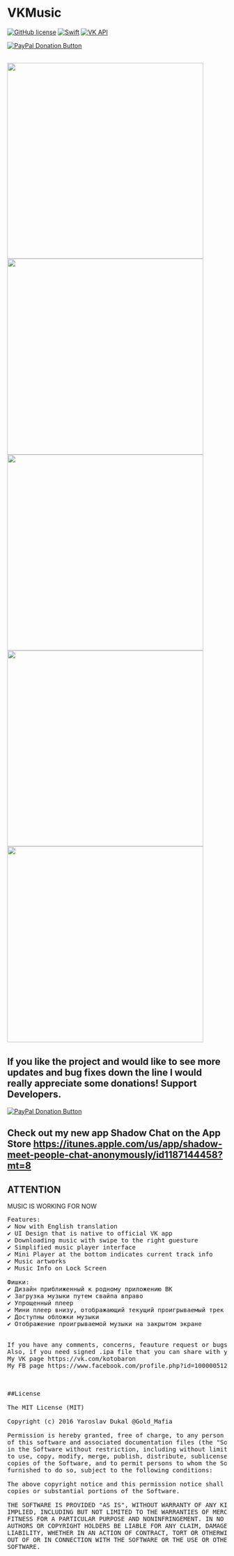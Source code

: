 # VKMusic
[![GitHub license](https://img.shields.io/badge/license-MIT-lightgrey.svg)](https://raw.githubusercontent.com/WE-St0r/SwiftyVK/master/LICENSE)
[![Swift](https://img.shields.io/badge/Swift-3.0.1-orange.svg?style=flat)](https://developer.apple.com/swift/)
[![VK API](https://img.shields.io/badge/VK_API-5.53-blue.svg?style=flat)](https://vk.com/dev/versions)

<span class="badge-paypal"><a href="https://www.paypal.com/cgi-bin/webscr?cmd=_s-xclick&hosted_button_id=JAGFP3M6BG7LN" title="Donate to this project using PayPal"><img src="https://img.shields.io/badge/paypal-donate-yellow.svg" alt="PayPal Donation Button" /></a></span>

<br>
<img height="450" src="https://github.com/yarodevuci/VKMusic/blob/master/animated.gif?raw=true" />
<img height="450" src="https://github.com/yarodevuci/VKMusic/blob/master/Splash.png?raw=true" />
<img height="450" src="https://github.com/yarodevuci/VKMusic/blob/master/DropDownMenu.PNG?raw=true" />
<img height="450" src="https://github.com/yarodevuci/VKMusic/blob/master/AudioPlayer.png?raw=true" />
<img height="450" src="https://github.com/yarodevuci/VKMusic/blob/master/AudioList.PNG?raw=true" />
<img height="450" ![animated](animated.gif "animated") />
<br>



## If you like the project and would like to see more updates and bug fixes down the line I would really appreciate some donations! Support Developers. 
<span class="badge-paypal"><a href="https://www.paypal.com/cgi-bin/webscr?cmd=_s-xclick&hosted_button_id=JAGFP3M6BG7LN" title="Donate to this project using PayPal"><img src="https://img.shields.io/badge/paypal-donate-yellow.svg" alt="PayPal Donation Button" /></a></span>

## Check out my new app Shadow Chat on the App Store https://itunes.apple.com/us/app/shadow-meet-people-chat-anonymously/id1187144458?mt=8

## ATTENTION
MUSIC IS WORKING FOR NOW


<pre>
Features: 
✔ Now with English translation 
✔ UI Design that is native to official VK app
✔ Downloading music with swipe to the right guesture
✔ Simplified music player interface
✔ Mini Player at the bottom indicates current track info
✔ Music artworks
✔ Music Info on Lock Screen
 
Фишки:
✔ Дизайн приближенный к родному приложению ВК 
✔ Загрузка музыки путем свайпа вправо
✔ Упрощенный плеер
✔ Мини плеер внизу, отображающий текущий проигрываемый трек
✔ Доступны обложки музыки
✔ Отображение проигрываемой музыки на закрытом экране


If you have any comments, concerns, feauture request or bugs that needs to be fixed let me know.
Also, if you need signed .ipa file that you can share with you friends let me know
My VK page https://vk.com/kotobaron
My FB page https://www.facebook.com/profile.php?id=100000512514710



##License

The MIT License (MIT)

Copyright (c) 2016 Yaroslav Dukal @Gold_Mafia

Permission is hereby granted, free of charge, to any person obtaining a copy
of this software and associated documentation files (the "Software"), to deal
in the Software without restriction, including without limitation the rights
to use, copy, modify, merge, publish, distribute, sublicense, and/or sell
copies of the Software, and to permit persons to whom the Software is
furnished to do so, subject to the following conditions:

The above copyright notice and this permission notice shall be included in all
copies or substantial portions of the Software.

THE SOFTWARE IS PROVIDED "AS IS", WITHOUT WARRANTY OF ANY KIND, EXPRESS OR
IMPLIED, INCLUDING BUT NOT LIMITED TO THE WARRANTIES OF MERCHANTABILITY,
FITNESS FOR A PARTICULAR PURPOSE AND NONINFRINGEMENT. IN NO EVENT SHALL THE
AUTHORS OR COPYRIGHT HOLDERS BE LIABLE FOR ANY CLAIM, DAMAGES OR OTHER
LIABILITY, WHETHER IN AN ACTION OF CONTRACT, TORT OR OTHERWISE, ARISING FROM,
OUT OF OR IN CONNECTION WITH THE SOFTWARE OR THE USE OR OTHER DEALINGS IN THE
SOFTWARE.
